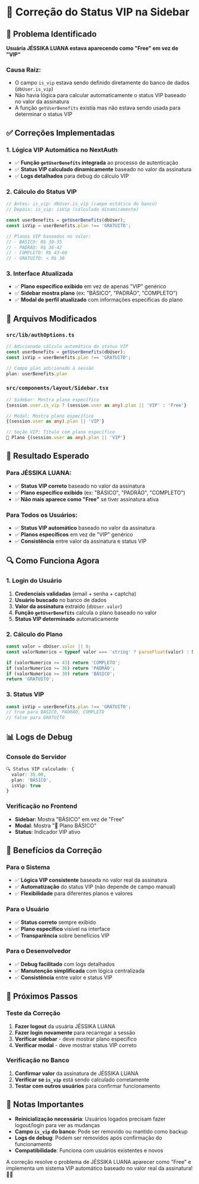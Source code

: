 # 🔧 Correção do Status VIP na Sidebar

## 🐛 Problema Identificado

**Usuária JÉSSIKA LUANA estava aparecendo como "Free" em vez de "VIP"**

### **Causa Raiz:**
- O campo `is_vip` estava sendo definido diretamente do banco de dados (`dbUser.is_vip`)
- Não havia lógica para calcular automaticamente o status VIP baseado no valor da assinatura
- A função `getUserBenefits` existia mas não estava sendo usada para determinar o status VIP

## ✅ Correções Implementadas

### **1. Lógica VIP Automática no NextAuth**
- ✅ **Função `getUserBenefits` integrada** ao processo de autenticação
- ✅ **Status VIP calculado dinamicamente** baseado no valor da assinatura
- ✅ **Logs detalhados** para debug do cálculo VIP

### **2. Cálculo do Status VIP**
```typescript
// Antes: is_vip: dbUser.is_vip (campo estático do banco)
// Depois: is_vip: isVip (calculado dinamicamente)

const userBenefits = getUserBenefits(dbUser);
const isVip = userBenefits.plan !== 'GRATUITO';

// Planos VIP baseados no valor:
// - BÁSICO: R$ 30-35
// - PADRÃO: R$ 36-42  
// - COMPLETO: R$ 43-60
// - GRATUITO: < R$ 30
```

### **3. Interface Atualizada**
- ✅ **Plano específico exibido** em vez de apenas "VIP" genérico
- ✅ **Sidebar mostra plano** (ex: "BÁSICO", "PADRÃO", "COMPLETO")
- ✅ **Modal de perfil atualizado** com informações específicas do plano

## 🔧 Arquivos Modificados

### **`src/lib/authOptions.ts`**
```typescript
// Adicionado cálculo automático do status VIP
const userBenefits = getUserBenefits(dbUser);
const isVip = userBenefits.plan !== 'GRATUITO';

// Campo plan adicionado à sessão
plan: userBenefits.plan
```

### **`src/components/layout/Sidebar.tsx`**
```typescript
// Sidebar: Mostra plano específico
{session.user.is_vip ? (session.user as any).plan || 'VIP' : 'Free'}

// Modal: Mostra plano específico
{(session.user as any).plan || 'VIP'}

// Seção VIP: Título com plano específico
👑 Plano {(session.user as any).plan || 'VIP'}
```

## 🎯 Resultado Esperado

### **Para JÉSSIKA LUANA:**
- ✅ **Status VIP correto** baseado no valor da assinatura
- ✅ **Plano específico exibido** (ex: "BÁSICO", "PADRÃO", "COMPLETO")
- ✅ **Não mais aparece como "Free"** se tiver assinatura ativa

### **Para Todos os Usuários:**
- ✅ **Status VIP automático** baseado no valor da assinatura
- ✅ **Planos específicos** em vez de "VIP" genérico
- ✅ **Consistência** entre valor da assinatura e status VIP

## 🔍 Como Funciona Agora

### **1. Login do Usuário**
1. **Credenciais validadas** (email + senha + captcha)
2. **Usuário buscado** no banco de dados
3. **Valor da assinatura** extraído (`dbUser.valor`)
4. **Função `getUserBenefits`** calcula o plano baseado no valor
5. **Status VIP determinado** automaticamente

### **2. Cálculo do Plano**
```typescript
const valor = dbUser.valor || 0;
const valorNumerico = typeof valor === 'string' ? parseFloat(valor) : Number(valor);

if (valorNumerico >= 43) return 'COMPLETO';
if (valorNumerico >= 36) return 'PADRÃO';
if (valorNumerico >= 30) return 'BÁSICO';
return 'GRATUITO';
```

### **3. Status VIP**
```typescript
const isVip = userBenefits.plan !== 'GRATUITO';
// true para BÁSICO, PADRÃO, COMPLETO
// false para GRATUITO
```

## 📊 Logs de Debug

### **Console do Servidor**
```typescript
🔍 Status VIP calculado: {
  valor: 35.00,
  plan: 'BÁSICO',
  isVip: true
}
```

### **Verificação no Frontend**
- **Sidebar**: Mostra "BÁSICO" em vez de "Free"
- **Modal**: Mostra "👑 Plano BÁSICO"
- **Status**: Indicador VIP ativo

## 🚀 Benefícios da Correção

### **Para o Sistema**
- ✅ **Lógica VIP consistente** baseada no valor real da assinatura
- ✅ **Automatização** do status VIP (não depende de campo manual)
- ✅ **Flexibilidade** para diferentes planos e valores

### **Para o Usuário**
- ✅ **Status correto** sempre exibido
- ✅ **Plano específico** visível na interface
- ✅ **Transparência** sobre benefícios VIP

### **Para o Desenvolvedor**
- ✅ **Debug facilitado** com logs detalhados
- ✅ **Manutenção simplificada** com lógica centralizada
- ✅ **Consistência** entre valor e status VIP

## 🔄 Próximos Passos

### **Teste da Correção**
1. **Fazer logout** da usuária JÉSSIKA LUANA
2. **Fazer login novamente** para recarregar a sessão
3. **Verificar sidebar** - deve mostrar plano específico
4. **Verificar modal** - deve mostrar status VIP correto

### **Verificação no Banco**
1. **Confirmar valor** da assinatura de JÉSSIKA LUANA
2. **Verificar se `is_vip`** está sendo calculado corretamente
3. **Testar com outros usuários** para confirmar funcionamento

## 📝 Notas Importantes

- **Reinicialização necessária**: Usuários logados precisam fazer logout/login para ver as mudanças
- **Campo `is_vip` do banco**: Pode ser removido ou mantido como backup
- **Logs de debug**: Podem ser removidos após confirmação do funcionamento
- **Compatibilidade**: Funciona com usuários existentes e novos

A correção resolve o problema de JÉSSIKA LUANA aparecer como "Free" e implementa um sistema VIP automático baseado no valor real da assinatura! 🎵✨


